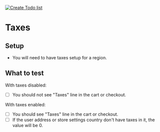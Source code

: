 [![Create Todo list](https://git-todo.netlify.app/github-button.png)](https://git-todo.netlify.app/create)

# Taxes

## Setup

- You will need to have taxes setup for a region.

## What to test

With taxes disabled:

- [ ] You should not see "Taxes" line in the cart or checkout.

With taxes enabled:

- [ ] You should see "Taxes" line in the cart or checkout.
- [ ] If the user address or store settings country don't have taxes in it, the value will be 0.